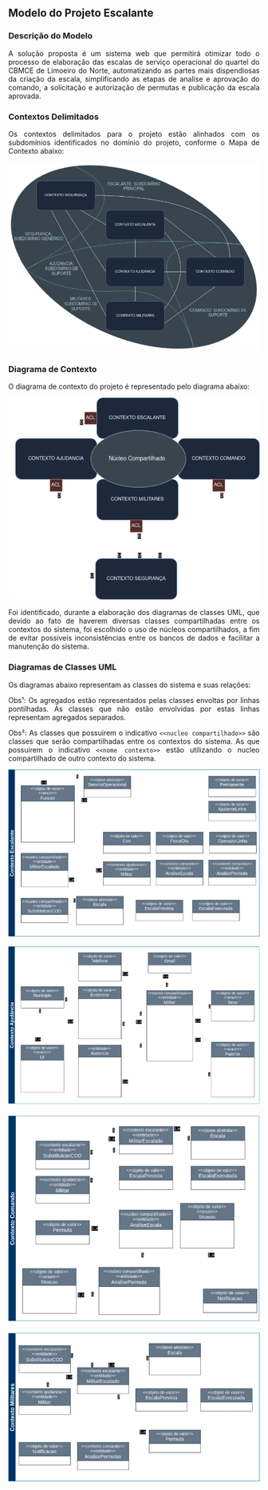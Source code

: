 <div style="text-align:justify">

## Modelo do Projeto Escalante

### Descrição do Modelo

A solução proposta é um sistema web que permitirá otimizar todo o processo de elaboração das escalas de serviço operacional do quartel do CBMCE de Limoeiro do Norte, automatizando as partes mais dispendiosas da criação da escala, simplificando as etapas de analise e aprovação do comando, a solicitação e autorização de permutas e publicação da escala aprovada.

### Contextos Delimitados

Os contextos delimitados para o projeto estão alinhados com os subdomínios identificados no domínio do projeto, conforme o Mapa de Contexto abaixo:

<div style="text-align:center">
<img src="./diagramas/img/MapaContexto.png">
</div>

### Diagrama de Contexto

O diagrama de contexto do projeto é representado pelo diagrama abaixo:

<div style="text-align:center">
<img src="./diagramas/img/DiagramaContexto.png">
</div>

Foi identificado, durante a elaboração dos diagramas de classes UML, que devido ao fato de haverem diversas classes compartilhadas entre os contextos do sistema, foi escolhido o uso de núcleos compartilhados, a fim de evitar possíveis inconsistências entre os bancos de dados e facilitar a manutenção do sistema.

### Diagramas de Classes UML

Os diagramas abaixo representam as classes do sistema e suas relações:

Obs¹: Os agregados estão representados pelas classes envoltas por linhas pontilhadas. As classes que não estão envolvidas por estas linhas representam agregados separados.

Obs²: As classes que possuirem o indicativo `<<nucleo compartilhado>>` são classes que serão compartilhadas entre os contextos do sistema. As que possuirem o indicativo `<<nome contexto>>` estão utilizando o nucleo compartilhado de outro contexto do sistema. 

<div style="text-align:center">
<img src="./diagramas/img/DiagramaUMLEscalante.png">
</div>
<br>
<div style="text-align:center">
<img src="./diagramas/img/DiagramaUMLAjudancia.png">
</div>
<br>
<div style="text-align:center">
<img src="./diagramas/img/DiagramaUMLComando.png">
</div>
<br>
<div style="text-align:center">
<img src="./diagramas/img/DiagramaUMLMilitares.png">
</div>

</div>